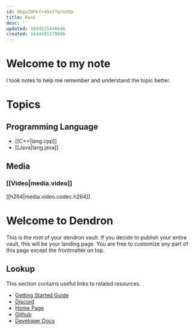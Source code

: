 ```yaml
---
id: 8DgvZQhkfr4OxXTq7oX8p
title: Root
desc: ''
updated: 1644515446646
created: 1644491379886
---
```

# Welcome to my note
I took notes to help me remember and understand the topic better.

# Topics
## Programming Language
* [[C++|lang.cpp]]
* [[Java|lang.java]]

## Media
### [[Video|media.video]]
[[h264|media.video.codec.h264]]
# Welcome to Dendron

This is the root of your dendron vault. If you decide to publish your entire vault, this will be your landing page. You are free to customize any part of this page except the frontmatter on top.

## Lookup

This section contains useful links to related resources.

- [Getting Started Guide](https://link.dendron.so/6b25)
- [Discord](https://link.dendron.so/6b23)
- [Home Page](https://wiki.dendron.so/)
- [Github](https://link.dendron.so/6b24)
- [Developer Docs](https://docs.dendron.so/)
